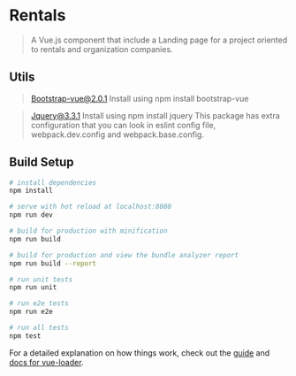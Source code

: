 # Rentals

> A Vue.js component that include a Landing page for a project oriented
to rentals and organization companies.

## Utils
> Bootstrap-vue@2.0.1
  Install using npm install bootstrap-vue

> Jquery@3.3.1
  Install using npm install jquery
  This package has extra configuration that you can look in eslint
  config file, webpack.dev.config and webpack.base.config.


## Build Setup

``` bash
# install dependencies
npm install

# serve with hot reload at localhost:8080
npm run dev

# build for production with minification
npm run build

# build for production and view the bundle analyzer report
npm run build --report

# run unit tests
npm run unit

# run e2e tests
npm run e2e

# run all tests
npm test
```

For a detailed explanation on how things work, check out the [guide](http://vuejs-templates.github.io/webpack/) and [docs for vue-loader](http://vuejs.github.io/vue-loader).
